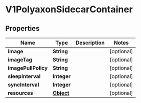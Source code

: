 

# V1PolyaxonSidecarContainer

## Properties

Name | Type | Description | Notes
------------ | ------------- | ------------- | -------------
**image** | **String** |  |  [optional]
**imageTag** | **String** |  |  [optional]
**imagePullPolicy** | **String** |  |  [optional]
**sleepInterval** | **Integer** |  |  [optional]
**syncInterval** | **Integer** |  |  [optional]
**resources** | [**Object**](.md) |  |  [optional]



